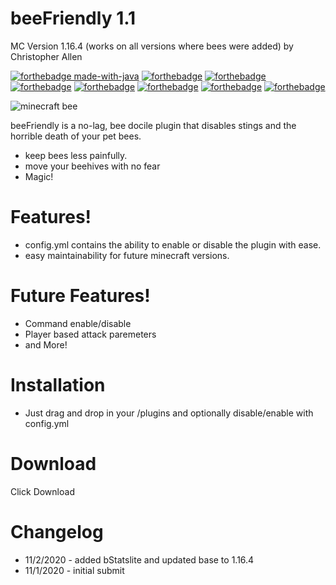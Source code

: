 # beeFriendly 1.1
MC Version 1.16.4 (works on all versions where bees were added)
by Christopher Allen



[![forthebadge made-with-java](http://ForTheBadge.com/images/badges/made-with-java.svg)](https://java.com/)
[![forthebadge](https://forthebadge.com/images/badges/open-source.svg)](https://christopherallen.dev)
[![forthebadge](https://forthebadge.com/images/badges/you-didnt-ask-for-this.svg)](https://christopherallen.dev)
[![forthebadge](https://forthebadge.com/images/badges/powered-by-flux-capacitor.svg)](https://christopherallen.dev)
[![forthebadge](https://forthebadge.com/images/badges/made-with-crayons.svg)](https://christopherallen.dev)
[![forthebadge](https://forthebadge.com/images/badges/does-not-contain-msg.svg)](https://christopherallen.dev)
[![forthebadge](https://forthebadge.com/images/badges/contains-tasty-spaghetti-code.svg)](https://christopherallen.dev)
[![forthebadge](https://forthebadge.com/images/badges/compatibility-club-penguin.svg)](https://forthebadge.com)

![minecraft bee](https://static.wikia.nocookie.net/minecraft/images/8/86/BeeTypes_%28Animated%29.gif)

beeFriendly is a no-lag, bee docile plugin that disables stings and the horrible death of your pet bees.

  - keep bees less painfully. 
  - move your beehives with no fear
  - Magic!

# Features!

  - config.yml contains the ability to enable or disable the plugin with ease.
  - easy maintainability for future minecraft versions.

# Future Features!
 - Command enable/disable
 - Player based attack paremeters 
 - and More!

# Installation
 - Just drag and drop in your /plugins and optionally disable/enable with config.yml 
 
 # Download
 Click Download

# Changelog
 - 11/2/2020 - added bStatslite and updated base to 1.16.4
 - 11/1/2020 - initial submit
